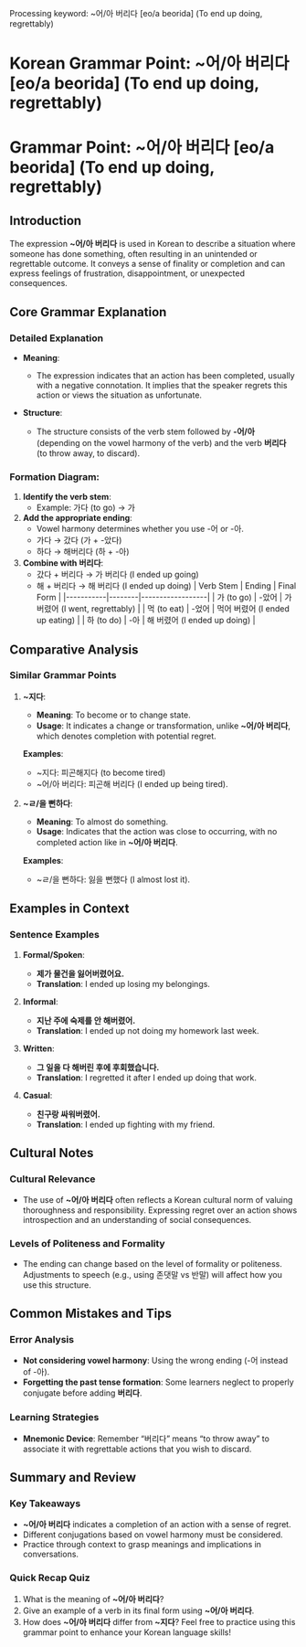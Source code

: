 Processing keyword: ~어/아 버리다 [eo/a beorida] (To end up doing, regrettably)
# Korean Grammar Point: ~어/아 버리다 [eo/a beorida] (To end up doing, regrettably)
# Grammar Point: ~어/아 버리다 [eo/a beorida] (To end up doing, regrettably)
## Introduction
The expression **~어/아 버리다** is used in Korean to describe a situation where someone has done something, often resulting in an unintended or regrettable outcome. It conveys a sense of finality or completion and can express feelings of frustration, disappointment, or unexpected consequences.
## Core Grammar Explanation
### Detailed Explanation
- **Meaning**: 
  - The expression indicates that an action has been completed, usually with a negative connotation. It implies that the speaker regrets this action or views the situation as unfortunate.
  
- **Structure**: 
  - The structure consists of the verb stem followed by **-어/아** (depending on the vowel harmony of the verb) and the verb **버리다** (to throw away, to discard).
### Formation Diagram:
1. **Identify the verb stem**:
   - Example: 가다 (to go) → 가
2. **Add the appropriate ending**:
   - Vowel harmony determines whether you use -어 or -아.
   - 가다 → 갔다 (가 + -았다) 
   - 하다 → 해버리다 (하 + -아)
3. **Combine with 버리다**:
   - 갔다 + 버리다 → 가 버리다 (I ended up going)
   - 해 + 버리다 → 해 버리다 (I ended up doing)
| Verb Stem | Ending | Final Form      |
|-----------|--------|------------------|
| 가 (to go)     | -았어  | 가 버렸어 (I went, regrettably) |
| 먹 (to eat)   | -었어  | 먹어 버렸어 (I ended up eating)  |
| 하 (to do)     | -아   | 해 버렸어 (I ended up doing)     |
## Comparative Analysis
### Similar Grammar Points
1. **~지다**:
   - **Meaning**: To become or to change state. 
   - **Usage**: It indicates a change or transformation, unlike **~어/아 버리다**, which denotes completion with potential regret.
   
   **Examples**: 
   - ~지다: 피곤해지다 (to become tired)
   - ~어/아 버리다: 피곤해 버리다 (I ended up being tired).
2. **~ㄹ/을 뻔하다**:
   - **Meaning**: To almost do something.
   - **Usage**: Indicates that the action was close to occurring, with no completed action like in **~어/아 버리다**.
   
   **Examples**:
   - ~ㄹ/을 뻔하다: 잃을 뻔했다 (I almost lost it).
## Examples in Context
### Sentence Examples
1. **Formal/Spoken**:
   - **제가 물건을 잃어버렸어요.**
   - **Translation**: I ended up losing my belongings.
   
2. **Informal**:
   - **지난 주에 숙제를 안 해버렸어.**
   - **Translation**: I ended up not doing my homework last week.
   
3. **Written**:
   - **그 일을 다 해버린 후에 후회했습니다.**
   - **Translation**: I regretted it after I ended up doing that work.
4. **Casual**:
   - **친구랑 싸워버렸어.**
   - **Translation**: I ended up fighting with my friend.
## Cultural Notes 
### Cultural Relevance
- The use of **~어/아 버리다** often reflects a Korean cultural norm of valuing thoroughness and responsibility. Expressing regret over an action shows introspection and an understanding of social consequences.
### Levels of Politeness and Formality
- The ending can change based on the level of formality or politeness. Adjustments to speech (e.g., using 존댓말 vs 반말) will affect how you use this structure.
## Common Mistakes and Tips
### Error Analysis
- **Not considering vowel harmony**: Using the wrong ending (-어 instead of -아).
- **Forgetting the past tense formation**: Some learners neglect to properly conjugate before adding **버리다**.
### Learning Strategies
- **Mnemonic Device**: Remember “버리다” means “to throw away” to associate it with regrettable actions that you wish to discard.
## Summary and Review
### Key Takeaways
- **~어/아 버리다** indicates a completion of an action with a sense of regret.
- Different conjugations based on vowel harmony must be considered.
- Practice through context to grasp meanings and implications in conversations.
### Quick Recap Quiz
1. What is the meaning of **~어/아 버리다**?
2. Give an example of a verb in its final form using **~어/아 버리다**.
3. How does **~어/아 버리다** differ from **~지다**?
Feel free to practice using this grammar point to enhance your Korean language skills!
